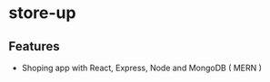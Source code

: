 # store-up

## Features

- Shoping app with React, Express, Node and MongoDB ( MERN )

```






```

